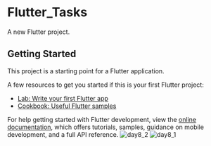 # Flutter_Tasks

A new Flutter project.

## Getting Started

This project is a starting point for a Flutter application.

A few resources to get you started if this is your first Flutter project:

- [Lab: Write your first Flutter app](https://docs.flutter.dev/get-started/codelab)
- [Cookbook: Useful Flutter samples](https://docs.flutter.dev/cookbook)

For help getting started with Flutter development, view the
[online documentation](https://docs.flutter.dev/), which offers tutorials,
samples, guidance on mobile development, and a full API reference.
![day8_2](https://github.com/eman55555/Flutter_Tasks/assets/45310369/25a5cbfc-f640-47b7-a0d1-b182d9b55172)
![day8_1](https://github.com/eman55555/Flutter_Tasks/assets/45310369/ac32fe31-130e-4462-8af1-07785d7f9ef0)
